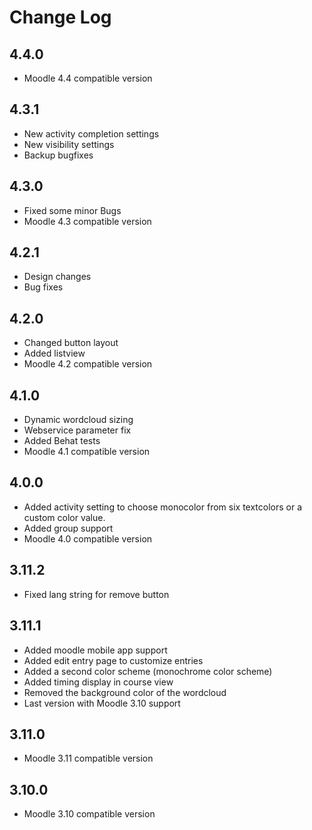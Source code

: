 # Change Log

## 4.4.0
* Moodle 4.4 compatible version

## 4.3.1
* New activity completion settings
* New visibility settings
* Backup bugfixes

## 4.3.0
* Fixed some minor Bugs
* Moodle 4.3 compatible version

## 4.2.1
* Design changes
* Bug fixes

## 4.2.0
* Changed button layout
* Added listview
* Moodle 4.2 compatible version

## 4.1.0
* Dynamic wordcloud sizing
* Webservice parameter fix
* Added Behat tests
* Moodle 4.1 compatible version

## 4.0.0
* Added activity setting to choose monocolor from six textcolors or a custom color value.
* Added group support
* Moodle 4.0 compatible version

## 3.11.2
* Fixed lang string for remove button

## 3.11.1
* Added moodle mobile app support
* Added edit entry page to customize entries
* Added a second color scheme (monochrome color scheme)
* Added timing display in course view
* Removed the background color of the wordcloud
* Last version with Moodle 3.10 support

## 3.11.0
* Moodle 3.11 compatible version

## 3.10.0
* Moodle 3.10 compatible version